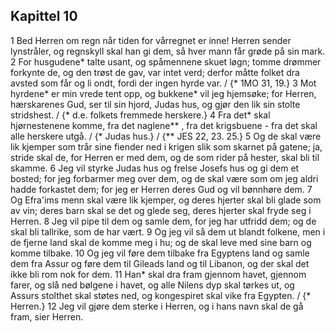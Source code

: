 ## Kapittel 10

1 Bed Herren om regn når tiden for vårregnet er inne! Herren sender lynstråler, og regnskyll skal han gi dem, så hver mann får grøde på sin mark.
2 For husgudene* talte usant, og spåmennene skuet løgn; tomme drømmer forkynte de, og den trøst de gav, var intet verd; derfor måtte folket dra avsted som får og li ondt, fordi der ingen hyrde var. / {* 1MO 31, 19.}
3 Mot hyrdene* er min vrede tent opp, og bukkene* vil jeg hjemsøke; for Herren, hærskarenes Gud, ser til sin hjord, Judas hus, og gjør den lik sin stolte stridshest. / {* d.e. folkets fremmede herskere.}
4 Fra det* skal hjørnestenene komme, fra det naglene** , fra det krigsbuene - fra det skal alle herskere utgå. / {* Judas hus.} / {** JES 22, 23. 25.}
5 Og de skal være lik kjemper som trår sine fiender ned i krigen slik som skarnet på gatene; ja, stride skal de, for Herren er med dem, og de som rider på hester, skal bli til skamme.
6 Jeg vil styrke Judas hus og frelse Josefs hus og gi dem et bosted; for jeg forbarmer meg over dem, og de skal være som om jeg aldri hadde forkastet dem; for jeg er Herren deres Gud og vil bønnhøre dem.
7 Og Efra'ims menn skal være lik kjemper, og deres hjerter skal bli glade som av vin; deres barn skal se det og glede seg, deres hjerter skal fryde seg i Herren.
8 Jeg vil pipe til dem og samle dem, for jeg har utfridd dem; og de skal bli tallrike, som de har vært.
9 Og jeg vil så dem ut blandt folkene, men i de fjerne land skal de komme meg i hu; og de skal leve med sine barn og komme tilbake.
10 Og jeg vil føre dem tilbake fra Egyptens land og samle dem fra Assur og føre dem til Gileads land og til Libanon, og der skal det ikke bli rom nok for dem.
11 Han* skal dra fram gjennom havet, gjennom farer, og slå ned bølgene i havet, og alle Nilens dyp skal tørkes ut, og Assurs stolthet skal støtes ned, og kongespiret skal vike fra Egypten. / {* Herren.}
12 Jeg vil gjøre dem sterke i Herren, og i hans navn skal de gå fram, sier Herren.
